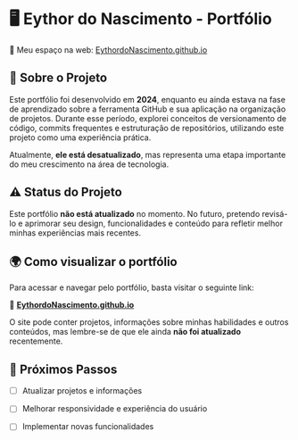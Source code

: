 # 🖥️ Eythor do Nascimento - Portfólio  

🚀 Meu espaço na web: [EythordoNascimento.github.io](https://EythordoNascimento.github.io)  

## 📌 Sobre o Projeto  

Este portfólio foi desenvolvido em **2024**, enquanto eu ainda estava na fase de aprendizado sobre a ferramenta GitHub e sua aplicação na organização de projetos. Durante esse período, explorei conceitos de versionamento de código, commits frequentes e estruturação de repositórios, utilizando este projeto como uma experiência prática.  

Atualmente, **ele está desatualizado**, mas representa uma etapa importante do meu crescimento na área de tecnologia.    

## ⚠️ Status do Projeto  

Este portfólio **não está atualizado** no momento. No futuro, pretendo revisá-lo e aprimorar seu design, funcionalidades e conteúdo para refletir melhor minhas experiências mais recentes.  

## 🌍 Como visualizar o portfólio  

Para acessar e navegar pelo portfólio, basta visitar o seguinte link:  

🔗 **[EythordoNascimento.github.io](https://EythordoNascimento.github.io)**  

O site pode conter projetos, informações sobre minhas habilidades e outros conteúdos, mas lembre-se de que ele ainda **não foi atualizado** recentemente.  

## 📌 Próximos Passos  

- [ ] Atualizar projetos e informações  
- [ ] Melhorar responsividade e experiência do usuário  
- [ ] Implementar novas funcionalidades  


